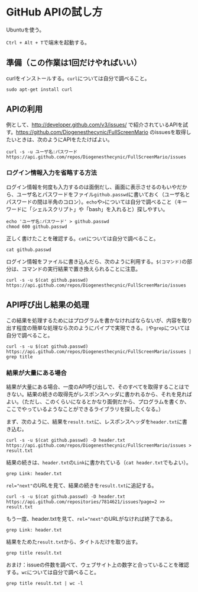 # GitHub APIの試し方

Ubuntuを使う。

`Ctrl + Alt + T`で端末を起動する。

## 準備（この作業は1回だけやればいい）

curlをインストールする。`curl`については自分で調べること。

```
sudo apt-get install curl
```

## APIの利用

例として、http://developer.github.com/v3/issues/ で紹介されているAPIを試す。https://github.com/Diogenesthecynic/FullScreenMario のissuesを取得したいときは、次のようにAPIをたたけばよい。

```
curl -s -u ユーザ名:パスワード https://api.github.com/repos/Diogenesthecynic/FullScreenMario/issues
```

### ログイン情報入力を省略する方法

ログイン情報を何度も入力するのは面倒だし、画面に表示させるのもいやだから、ユーザ名とパスワードをファイル`github.passwd`に書いておく（ユーザ名とパスワードの間は半角のコロン）。`echo`や`>`については自分で調べること（キーワードに「シェルスクリプト」や「bash」を入れると）探しやすい。

```
echo 'ユーザ名:パスワード' > github.passwd
chmod 600 github.passwd
```

正しく書けたことを確認する。`cat`については自分で調べること。

```
cat github.passwd
```

ログイン情報をファイルに書き込んだら、次のように利用する。`$(コマンド)`の部分は、コマンドの実行結果で置き換えられることに注意。

```
curl -s -u $(cat github.passwd) https://api.github.com/repos/Diogenesthecynic/FullScreenMario/issues
```

## API呼び出し結果の処理

この結果を処理するためにはプログラムを書かなければならないが、内容を取り出す程度の簡単な処理なら次のようにパイプで実現できる。`|`や`grep`については自分で調べること。

```
curl -s -u $(cat github.passwd) https://api.github.com/repos/Diogenesthecynic/FullScreenMario/issues | grep title
```

### 結果が大量にある場合

結果が大量にある場合、一度のAPI呼び出しで、そのすべてを取得することはできない。結果の続きの取得先がレスポンスヘッダに書かれるから、それを見ればよい。（ただし、このくらいになるとかなり面倒だから、プログラムを書くか、ここでやっているようなことができるライブラリを探したくなる。）

まず、次のように、結果を`result.txt`に、レスポンスヘッダを`header.txt`に書き込む。

```
curl -s -u $(cat github.passwd) -D header.txt https://api.github.com/repos/Diogenesthecynic/FullScreenMario/issues > result.txt
```

結果の続きは、`header.txt`の`Link`に書かれている（`cat header.txt`でもよい）。

```
grep Link: header.txt
```

`rel="next"`のURLを見て、結果の続きを`result.txt`に追記する。

```
curl -s -u $(cat github.passwd) -D header.txt https://api.github.com/repositories/7814621/issues?page=2 >> result.txt
```

もう一度、header.txtを見て、`rel="next"`のURLがなければ終了である。

```
grep Link: header.txt
```

結果をためた`result.txt`から、タイトルだけを取り出す。

```
grep title result.txt
```

おまけ：issueの件数を調べて、ウェブサイト上の数字と合っていることを確認する。`wc`については自分で調べること。

```
grep title result.txt | wc -l
```
